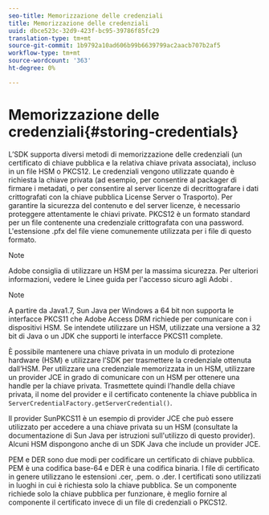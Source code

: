 ```yaml
---
seo-title: Memorizzazione delle credenziali
title: Memorizzazione delle credenziali
uuid: dbce523c-32d9-423f-bc95-39786f85fc29
translation-type: tm+mt
source-git-commit: 1b9792a10ad606b99b6639799ac2aacb707b2af5
workflow-type: tm+mt
source-wordcount: '363'
ht-degree: 0%

---
```



# Memorizzazione delle credenziali{#storing-credentials}

L’SDK supporta diversi metodi di memorizzazione delle credenziali (un certificato di chiave pubblica e la relativa chiave privata associata), incluso in un file HSM o PKCS12. Le credenziali vengono utilizzate quando è richiesta la chiave privata (ad esempio, per consentire al packager di firmare i metadati, o per consentire al server licenze di decrittografare i dati crittografati con la chiave pubblica License Server o Trasporto). Per garantire la sicurezza del contenuto e del server licenze, è necessario proteggere attentamente le chiavi private. PKCS12 è un formato standard per un file contenente una credenziale crittografata con una password. L&#39;estensione .pfx del file viene comunemente utilizzata per i file di questo formato.

>[!NOTE]
>
> Adobe consiglia di utilizzare un HSM per la massima sicurezza. Per ulteriori informazioni, vedere le Linee guida per l&#39;accesso sicuro agli Adobi .

>[!NOTE]
>
>A partire da Java1.7, Sun Java per Windows a 64 bit non supporta le interfacce PKCS11 che  Adobe Access DRM richiede per comunicare con i dispositivi HSM. Se intendete utilizzare un HSM, utilizzate una versione a 32 bit di Java o un JDK che supporti le interfacce PKCS11 complete.

È possibile mantenere una chiave privata in un modulo di protezione hardware (HSM) e utilizzare l’SDK per trasmettere la credenziale ottenuta dall’HSM. Per utilizzare una credenziale memorizzata in un HSM, utilizzare un provider JCE in grado di comunicare con un HSM per ottenere una handle per la chiave privata. Trasmettete quindi l’handle della chiave privata, il nome del provider e il certificato contenente la chiave pubblica in `ServerCredentialFactory.getServerCredential()`.

Il provider SunPKCS11 è un esempio di provider JCE che può essere utilizzato per accedere a una chiave privata su un HSM (consultate la documentazione di Sun Java per istruzioni sull&#39;utilizzo di questo provider). Alcuni HSM dispongono anche di un SDK Java che include un provider JCE.

PEM e DER sono due modi per codificare un certificato di chiave pubblica. PEM è una codifica base-64 e DER è una codifica binaria. I file di certificato in genere utilizzano le estensioni .cer, .pem. o .der. I certificati sono utilizzati in luoghi in cui è richiesta solo la chiave pubblica. Se un componente richiede solo la chiave pubblica per funzionare, è meglio fornire al componente il certificato invece di un file di credenziali o PKCS12.
